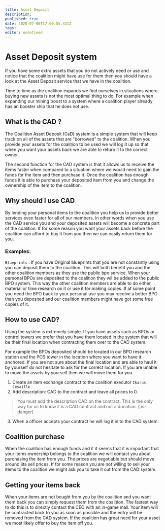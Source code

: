 ```yaml
---
title: Asset Deposit
description: 
published: true
date: 2020-07-06T17:00:55.421Z
tags: 
editor: undefined
---
```


# Asset Deposit system
If you have some extra assets that you do not actively need or use and notice that the coalition might have use for them then you should have a look at the Asset Deposit service that we have in the coalition. 

Time to time as the coalition expands we find ourselves in situations where buying new assets is not the most optimal thing to do. For example when expanding our mining boost to a system where a coalition player already has an booster ship that he does not use.

## What is the CAD ?
The Coalition Asset Deposit (CaD) system is a simple system that will keep track on all of the assets that are “borrowed” to the coalition. When you provide your assets for the coalition to be used we will log it up so that when you want your assets back we are able to return it to the correct owner. 

The second function for the CAD system is that it allows us to receive the items faster when compared to a situation where we would need to gain the funds for the item and then purchase it. Once the coalition has enough funds it is able to purchase your deposited item from you and change the ownership of the item to the coalition.

## Why should I use CAD
By lending your personal items to the coalition you help us to provide better services even faster for all of our members. In other words when you use the CAD service you and your deposited assets will become a concrete part of the coalition. If for some reason you want your assets back before the coalition can afford to buy it from you then we can easily return them for you.

### Examples: 

`Blueprints` : If you have Original blueprints that you are not constantly using you can deposit them to the coalition. This will both benefit you and the other coalition members as they use the public bpo service. When your personal BPOs are deposited to the coalition they wil be added to the public BPO system. This way the other coalition members are able to do either material or time research on it or use it for making copies. If at some point you need the BPO back to your personal use you may receive a better BPO than you deposited and our coalition members might have got some free copies of it.

## How to use CAD?
Using the system is extremely simple. If you have assets such as BPOs or control towers we prefer that you have them located in the system that will be their final location when contracting them over to the CAD system.

For example the BPOs deposited should be located in our BPO research station and the POS tower in the location where you want to have it anchored. If you are not sure about the final location and are able to haul it by yourself do not hesitate to ask for the correct location. If you are unable to move the assets by yourself then we will move them for you.

1. Create an item exchange contract to the coalition executor `Ikarus Cesaille`
2. Add description: CAD to the contract and leave all prices to 0. 
> 	You must add the description CAD on the contract. This is the only way for us to know it is a CAD contract and not a donation.
{.is-danger}
3. When a officer accepts your contract he will log it in to the CAD system.

## Coalition purchase
When the coalition has enough funds and if it seems that it is important that your items ownership belongs to the coalition we will contact you about purchasing the item from you. The prices are negotiable but should move around jita sell prices. If for some reason you are not willing to sell your items to the coalition we might ask you to take it out from the CAD system.

## Getting your items back
When your items are not bought from you by the coalition and you want them back you can simply request them from the coalition. The fastest way to do this is to directly contact the CEO with an in-game mail. Your item will be contracted back to you as soon as possible and the entry will be removed from the CAD system. If the coalition has great need for your asset we most likely offer to buy the item off you.